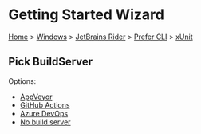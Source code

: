 <!--
GENERATED FILE - DO NOT EDIT
This file was generated by [MarkdownSnippets](https://github.com/SimonCropp/MarkdownSnippets).
Source File: /docs/mdsource/wiz/Windows_Rider_Cli_xUnit.source.md
To change this file edit the source file and then run MarkdownSnippets.
-->

# Getting Started Wizard

[Home](/docs/wiz/readme.md) > [Windows](Windows.md) > [JetBrains Rider](Windows_Rider.md) > [Prefer CLI](Windows_Rider_Cli.md) > [xUnit](Windows_Rider_Cli_xUnit.md)

## Pick BuildServer

Options:
 * [AppVeyor](Windows_Rider_Cli_xUnit_AppVeyor.md)
 * [GitHub Actions](Windows_Rider_Cli_xUnit_GitHubActions.md)
 * [Azure DevOps](Windows_Rider_Cli_xUnit_AzureDevOps.md)
 * [No build server](Windows_Rider_Cli_xUnit_None.md)
